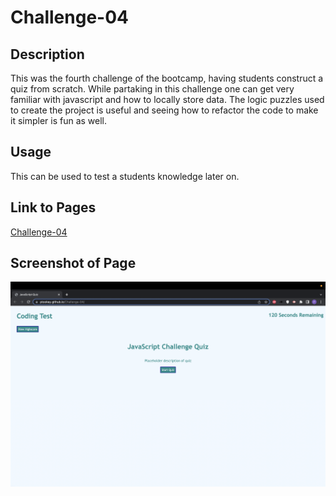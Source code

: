 # Challenge-04

## Description

This was the fourth challenge of the bootcamp, having students construct a quiz from scratch. While partaking in this challenge one can get very familiar with javascript and how to locally store data. The logic puzzles used to create the project is useful and seeing how to refactor the code to make it simpler is fun as well.

## Usage

This can be used to test a students knowledge later on.

## Link to Pages

[Challenge-04](https://ptookey.github.io/Challenge-04/)

## Screenshot of Page

![Challenge-04](Challenge-04.png)
